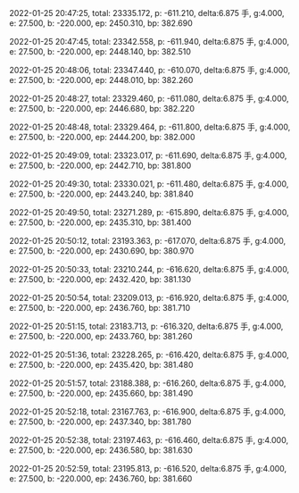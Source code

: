 2022-01-25 20:47:25, total: 23335.172, p: -611.210, delta:6.875 手, g:4.000, e: 27.500, b: -220.000, ep: 2450.310, bp: 382.690

2022-01-25 20:47:45, total: 23342.558, p: -611.940, delta:6.875 手, g:4.000, e: 27.500, b: -220.000, ep: 2448.140, bp: 382.510

2022-01-25 20:48:06, total: 23347.440, p: -610.070, delta:6.875 手, g:4.000, e: 27.500, b: -220.000, ep: 2448.010, bp: 382.260

2022-01-25 20:48:27, total: 23329.460, p: -611.080, delta:6.875 手, g:4.000, e: 27.500, b: -220.000, ep: 2446.680, bp: 382.220

2022-01-25 20:48:48, total: 23329.464, p: -611.800, delta:6.875 手, g:4.000, e: 27.500, b: -220.000, ep: 2444.200, bp: 382.000

2022-01-25 20:49:09, total: 23323.017, p: -611.690, delta:6.875 手, g:4.000, e: 27.500, b: -220.000, ep: 2442.710, bp: 381.800

2022-01-25 20:49:30, total: 23330.021, p: -611.480, delta:6.875 手, g:4.000, e: 27.500, b: -220.000, ep: 2443.240, bp: 381.840

2022-01-25 20:49:50, total: 23271.289, p: -615.890, delta:6.875 手, g:4.000, e: 27.500, b: -220.000, ep: 2435.310, bp: 381.400

2022-01-25 20:50:12, total: 23193.363, p: -617.070, delta:6.875 手, g:4.000, e: 27.500, b: -220.000, ep: 2430.690, bp: 380.970

2022-01-25 20:50:33, total: 23210.244, p: -616.620, delta:6.875 手, g:4.000, e: 27.500, b: -220.000, ep: 2432.420, bp: 381.130

2022-01-25 20:50:54, total: 23209.013, p: -616.920, delta:6.875 手, g:4.000, e: 27.500, b: -220.000, ep: 2436.760, bp: 381.710

2022-01-25 20:51:15, total: 23183.713, p: -616.320, delta:6.875 手, g:4.000, e: 27.500, b: -220.000, ep: 2433.760, bp: 381.260

2022-01-25 20:51:36, total: 23228.265, p: -616.420, delta:6.875 手, g:4.000, e: 27.500, b: -220.000, ep: 2435.420, bp: 381.480

2022-01-25 20:51:57, total: 23188.388, p: -616.260, delta:6.875 手, g:4.000, e: 27.500, b: -220.000, ep: 2435.660, bp: 381.490

2022-01-25 20:52:18, total: 23167.763, p: -616.900, delta:6.875 手, g:4.000, e: 27.500, b: -220.000, ep: 2437.340, bp: 381.780

2022-01-25 20:52:38, total: 23197.463, p: -616.460, delta:6.875 手, g:4.000, e: 27.500, b: -220.000, ep: 2436.580, bp: 381.630

2022-01-25 20:52:59, total: 23195.813, p: -616.520, delta:6.875 手, g:4.000, e: 27.500, b: -220.000, ep: 2436.760, bp: 381.660